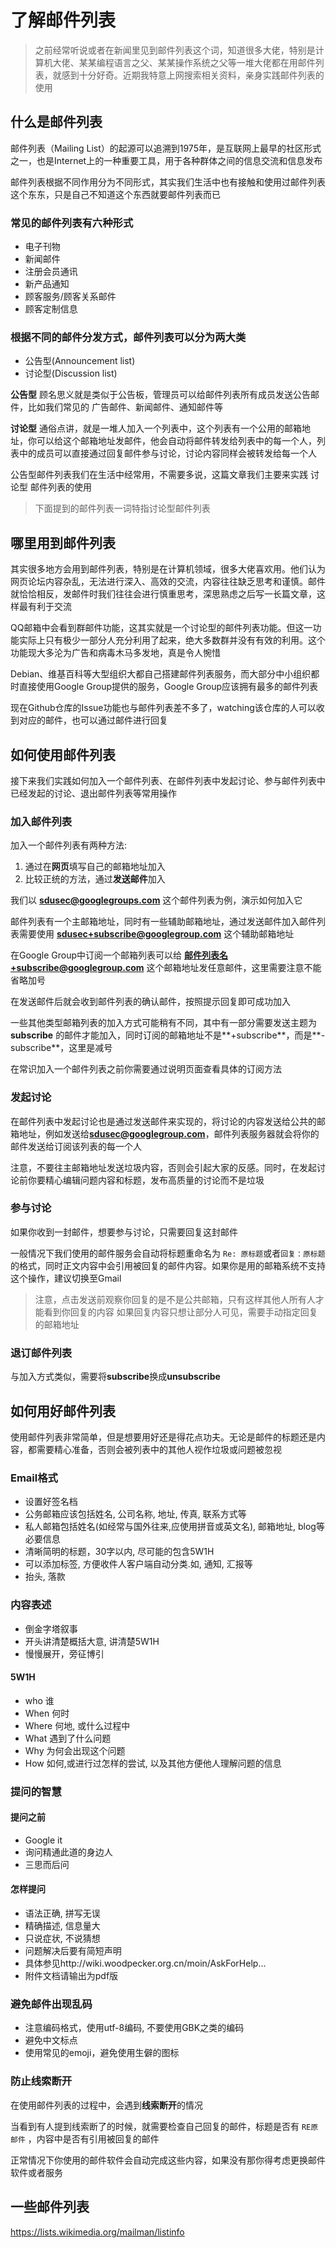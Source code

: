 # 了解邮件列表


> 之前经常听说或者在新闻里见到邮件列表这个词，知道很多大佬，特别是计算机大佬、某某编程语言之父、某某操作系统之父等一堆大佬都在用邮件列表，就感到十分好奇。近期我特意上网搜索相关资料，亲身实践邮件列表的使用

## 什么是邮件列表

邮件列表（Mailing List）的起源可以追溯到1975年，是互联网上最早的社区形式之一，也是Internet上的一种重要工具，用于各种群体之间的信息交流和信息发布

邮件列表根据不同作用分为不同形式，其实我们生活中也有接触和使用过邮件列表这个东东，只是自己不知道这个东西就要邮件列表而已

### 常见的邮件列表有六种形式

- 电子刊物
- 新闻邮件
- 注册会员通讯
- 新产品通知
- 顾客服务/顾客关系邮件
- 顾客定制信息

### 根据不同的邮件分发方式，邮件列表可以分为两大类

- 公告型(Announcement list)
- 讨论型(Discussion list)

**公告型** 顾名思义就是类似于公告板，管理员可以给邮件列表所有成员发送公告邮件，比如我们常见的 广告邮件、新闻邮件、通知邮件等

**讨论型** 通俗点讲，就是一堆人加入一个列表中，这个列表有一个公用的邮箱地址，你可以给这个邮箱地址发邮件，他会自动将邮件转发给列表中的每一个人，列表中的成员可以直接通过回复邮件参与讨论，讨论内容同样会被转发给每一个人

公告型邮件列表我们在生活中经常用，不需要多说，这篇文章我们主要来实践 讨论型 邮件列表的使用

> 下面提到的邮件列表一词特指讨论型邮件列表

## 哪里用到邮件列表

其实很多地方会用到邮件列表，特别是在计算机领域，很多大佬喜欢用。他们认为网页论坛内容杂乱，无法进行深入、高效的交流，内容往往缺乏思考和谨慎。邮件就恰恰相反，发邮件时我们往往会进行慎重思考，深思熟虑之后写一长篇文章，这样最有利于交流

QQ邮箱中会看到群邮件功能，这其实就是一个讨论型的邮件列表功能。但这一功能实际上只有极少一部分人充分利用了起来，绝大多数群并没有有效的利用。这个功能现大多沦为广告和病毒木马多发地，真是令人惋惜

Debian、维基百科等大型组织大都自己搭建邮件列表服务，而大部分中小组织都时直接使用Google Group提供的服务，Google Group应该拥有最多的邮件列表

现在Github仓库的Issue功能也与邮件列表差不多了，watching该仓库的人可以收到对应的邮件，也可以通过邮件进行回复

## 如何使用邮件列表

接下来我们实践如何加入一个邮件列表、在邮件列表中发起讨论、参与邮件列表中已经发起的讨论、退出邮件列表等常用操作

### 加入邮件列表

加入一个邮件列表有两种方法:

1. 通过在**网页**填写自己的邮箱地址加入
2. 比较正统的方法，通过**发送邮件**加入

我们以 **sdusec@googlegroups.com** 这个邮件列表为例，演示如何加入它

邮件列表有一个主邮箱地址，同时有一些辅助邮箱地址，通过发送邮件加入邮件列表需要使用 **sdusec+subscribe@googlegroup.com** 这个辅助邮箱地址

在Google Group中订阅一个邮箱列表可以给 **邮件列表名+subscribe@googlegroup.com** 这个邮箱地址发任意邮件，这里需要注意不能省略加号

在发送邮件后就会收到邮件列表的确认邮件，按照提示回复即可成功加入

一些其他类型邮箱列表的加入方式可能稍有不同，其中有一部分需要发送主题为 **subscribe** 的邮件才能加入，同时订阅的邮箱地址不是**+subscribe**，而是**-subscribe**，这里是减号

在常识加入一个邮件列表之前你需要通过说明页面查看具体的订阅方法

### 发起讨论

在邮件列表中发起讨论也是通过发送邮件来实现的，将讨论的内容发送给公共的邮箱地址，例如发送给**sdusec@googlegroup.com**，邮件列表服务器就会将你的邮件发送给订阅该列表的每一个人

注意，不要往主邮箱地址发送垃圾内容，否则会引起大家的反感。同时，在发起讨论前你要精心编辑问题内容和标题，发布高质量的讨论而不是垃圾

### 参与讨论

如果你收到一封邮件，想要参与讨论，只需要回复这封邮件

一般情况下我们使用的邮件服务会自动将标题重命名为 `Re: 原标题`或者`回复：原标题`的格式，同时正文内容中会引用被回复的邮件内容。如果你是用的邮箱系统不支持这个操作，建议切换至Gmail

> 注意，点击发送前观察你回复的是不是公共邮箱，只有这样其他人所有人才能看到你回复的内容
> 如果回复内容只想让部分人可见，需要手动指定回复的邮箱地址

### 退订邮件列表

与加入方式类似，需要将**subscribe**换成**unsubscribe**

## 如何用好邮件列表

使用邮件列表非常简单，但是想要用好还是得花点功夫。无论是邮件的标题还是内容，都需要精心准备，否则会被列表中的其他人视作垃圾或问题被忽视

### Email格式

- 设置好签名档
- 公务邮箱应该包括姓名, 公司名称, 地址, 传真, 联系方式等
- 私人邮箱包括姓名(如经常与国外往来,应使用拼音或英文名), 邮箱地址, blog等必要信息
- 清晰简明的标题，30字以内, 尽可能的包含5W1H
- 可以添加标签, 方便收件人客户端自动分类.如, 通知, 汇报等
- 抬头, 落款

### 内容表述

- 倒金字塔叙事
- 开头讲清楚概括大意, 讲清楚5W1H
- 慢慢展开，旁征博引

#### 5W1H

- who 谁
- When 何时
- Where 何地, 或什么过程中
- What 遇到了什么问题
- Why 为何会出现这个问题
- How 如何,或进行过怎样的尝试, 以及其他方便他人理解问题的信息

### 提问的智慧

#### 提问之前

- Google it
- 询问精通此道的身边人
- 三思而后问

#### 怎样提问

- 语法正确, 拼写无误
- 精确描述, 信息量大
- 只说症状, 不说猜想
- 问题解决后要有简短声明
- 具体参见http://wiki.woodpecker.org.cn/moin/AskForHelp...
- 附件文档请输出为pdf版

### 避免邮件出现乱码

- 注意编码格式，使用utf-8编码, 不要使用GBK之类的编码
- 避免中文标点
- 使用常见的emoji，避免使用生僻的图标

### 防止线索断开

在使用邮件列表的过程中，会遇到**线索断开**的情况

当看到有人提到线索断了的时候，就需要检查自己回复的邮件，标题是否有 `RE原邮件` ，内容中是否有引用被回复的邮件

正常情况下你使用的邮件软件会自动完成这些内容，如果没有那你得考虑更换邮件软件或者服务

## 一些邮件列表

https://lists.wikimedia.org/mailman/listinfo

